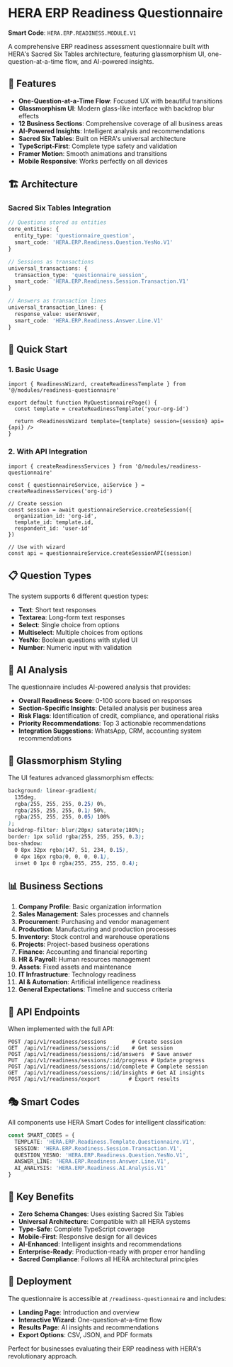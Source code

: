 # HERA ERP Readiness Questionnaire

**Smart Code**: `HERA.ERP.READINESS.MODULE.V1`

A comprehensive ERP readiness assessment questionnaire built with HERA's Sacred Six Tables architecture, featuring glassmorphism UI, one-question-at-a-time flow, and AI-powered insights.

## 🎯 Features

- **One-Question-at-a-Time Flow**: Focused UX with beautiful transitions
- **Glassmorphism UI**: Modern glass-like interface with backdrop blur effects
- **12 Business Sections**: Comprehensive coverage of all business areas
- **AI-Powered Insights**: Intelligent analysis and recommendations
- **Sacred Six Tables**: Built on HERA's universal architecture
- **TypeScript-First**: Complete type safety and validation
- **Framer Motion**: Smooth animations and transitions
- **Mobile Responsive**: Works perfectly on all devices

## 🏗️ Architecture

### Sacred Six Tables Integration

```typescript
// Questions stored as entities
core_entities: {
  entity_type: 'questionnaire_question',
  smart_code: 'HERA.ERP.Readiness.Question.YesNo.V1'
}

// Sessions as transactions
universal_transactions: {
  transaction_type: 'questionnaire_session',
  smart_code: 'HERA.ERP.Readiness.Session.Transaction.V1'
}

// Answers as transaction lines
universal_transaction_lines: {
  response_value: userAnswer,
  smart_code: 'HERA.ERP.Readiness.Answer.Line.V1'
}
```

## 🚀 Quick Start

### 1. Basic Usage

```tsx
import { ReadinessWizard, createReadinessTemplate } from '@/modules/readiness-questionnaire'

export default function MyQuestionnairePage() {
  const template = createReadinessTemplate('your-org-id')

  return <ReadinessWizard template={template} session={session} api={api} />
}
```

### 2. With API Integration

```tsx
import { createReadinessServices } from '@/modules/readiness-questionnaire'

const { questionnaireService, aiService } = createReadinessServices('org-id')

// Create session
const session = await questionnaireService.createSession({
  organization_id: 'org-id',
  template_id: template.id,
  respondent_id: 'user-id'
})

// Use with wizard
const api = questionnaireService.createSessionAPI(session)
```

## 📋 Question Types

The system supports 6 different question types:

- **Text**: Short text responses
- **Textarea**: Long-form text responses
- **Select**: Single choice from options
- **Multiselect**: Multiple choices from options
- **YesNo**: Boolean questions with styled UI
- **Number**: Numeric input with validation

## 🧠 AI Analysis

The questionnaire includes AI-powered analysis that provides:

- **Overall Readiness Score**: 0-100 score based on responses
- **Section-Specific Insights**: Detailed analysis per business area
- **Risk Flags**: Identification of credit, compliance, and operational risks
- **Priority Recommendations**: Top 3 actionable recommendations
- **Integration Suggestions**: WhatsApp, CRM, accounting system recommendations

## 🎨 Glassmorphism Styling

The UI features advanced glassmorphism effects:

```css
background: linear-gradient(
  135deg,
  rgba(255, 255, 255, 0.25) 0%,
  rgba(255, 255, 255, 0.1) 50%,
  rgba(255, 255, 255, 0.05) 100%
);
backdrop-filter: blur(20px) saturate(180%);
border: 1px solid rgba(255, 255, 255, 0.3);
box-shadow:
  0 8px 32px rgba(147, 51, 234, 0.15),
  0 4px 16px rgba(0, 0, 0, 0.1),
  inset 0 1px 0 rgba(255, 255, 255, 0.4);
```

## 📊 Business Sections

1. **Company Profile**: Basic organization information
2. **Sales Management**: Sales processes and channels
3. **Procurement**: Purchasing and vendor management
4. **Production**: Manufacturing and production processes
5. **Inventory**: Stock control and warehouse operations
6. **Projects**: Project-based business operations
7. **Finance**: Accounting and financial reporting
8. **HR & Payroll**: Human resources management
9. **Assets**: Fixed assets and maintenance
10. **IT Infrastructure**: Technology readiness
11. **AI & Automation**: Artificial intelligence readiness
12. **General Expectations**: Timeline and success criteria

## 🔧 API Endpoints

When implemented with the full API:

```
POST /api/v1/readiness/sessions        # Create session
GET  /api/v1/readiness/sessions/:id    # Get session
POST /api/v1/readiness/sessions/:id/answers  # Save answer
PUT  /api/v1/readiness/sessions/:id/progress # Update progress
POST /api/v1/readiness/sessions/:id/complete # Complete session
GET  /api/v1/readiness/sessions/:id/insights # Get AI insights
POST /api/v1/readiness/export         # Export results
```

## 🎭 Smart Codes

All components use HERA Smart Codes for intelligent classification:

```typescript
const SMART_CODES = {
  TEMPLATE: 'HERA.ERP.Readiness.Template.Questionnaire.V1',
  SESSION: 'HERA.ERP.Readiness.Session.Transaction.V1',
  QUESTION_YESNO: 'HERA.ERP.Readiness.Question.YesNo.V1',
  ANSWER_LINE: 'HERA.ERP.Readiness.Answer.Line.V1',
  AI_ANALYSIS: 'HERA.ERP.Readiness.AI.Analysis.V1'
}
```

## 🌟 Key Benefits

- **Zero Schema Changes**: Uses existing Sacred Six Tables
- **Universal Architecture**: Compatible with all HERA systems
- **Type-Safe**: Complete TypeScript coverage
- **Mobile-First**: Responsive design for all devices
- **AI-Enhanced**: Intelligent insights and recommendations
- **Enterprise-Ready**: Production-ready with proper error handling
- **Sacred Compliance**: Follows all HERA architectural principles

## 🚀 Deployment

The questionnaire is accessible at `/readiness-questionnaire` and includes:

- **Landing Page**: Introduction and overview
- **Interactive Wizard**: One-question-at-a-time flow
- **Results Page**: AI insights and recommendations
- **Export Options**: CSV, JSON, and PDF formats

Perfect for businesses evaluating their ERP readiness with HERA's revolutionary approach.
